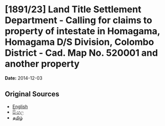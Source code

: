 # [1891/23] Land Title Settlement Department - Calling for claims to property of intestate in Homagama, Homagama D/S Division, Colombo District - Cad. Map No. 520001 and another property

**Date:** 2014-12-03

## Original Sources

- [English](https://documents.gov.lk/view/extra-gazettes/2014/12/1891-23_E.pdf)
- [සිංහල](https://documents.gov.lk/view/extra-gazettes/2014/12/1891-23_S.pdf)
- [தமிழ்](https://documents.gov.lk/view/extra-gazettes/2014/12/1891-23_T.pdf)
